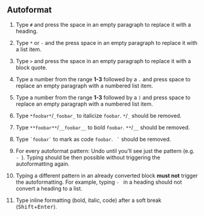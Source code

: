 ## Autoformat

1. Type `#` and press the space in an empty paragraph to replace it with a heading.

1. Type `*` or `-` and the press space in an empty paragraph to replace it with a list item.

1. Type `>` and press the space in an empty paragraph to replace it with a block quote.

1. Type a number from the range **1-3** followed by a `.` and press space to replace an empty paragraph with a numbered list item.

1. Type a number from the range **1-3** followed by a `)` and press space to replace an empty paragraph with a numbered list item.

1. Type `*foobar*`/`_foobar_` to italicize `foobar`. `*`/`_` should be removed.

1. Type `**foobar**`/`__foobar__` to bold `foobar`. `**`/`__` should be removed.

1. Type ``` `foobar` ``` to mark as code `foobar`. ```  ` ``` should be removed.

1. For every autoformat pattern: Undo until you'll see just the pattern (e.g. `- `). Typing should be then possible without triggering the autoformatting again.

1. Typing a different pattern in an already converted block **must not** trigger the autoformatting. For example, typing `- ` in a heading should not convert a heading to a list.

1. Type inline formatting (bold, italic, code) after a soft break (<kbd>Shift</kbd>+<kbd>Enter</kbd>).
